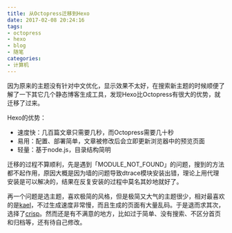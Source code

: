 ```yaml
---
title: 从Octopress迁移到Hexo
date: 2017-02-08 20:24:16
tags:
- octopress
- hexo
- blog
- 随笔
categories:
- 计算机
---
```


因为原来的主题没有针对中文优化，显示效果不太好，在搜索新主题的时候顺便了解了一下其它几个静态博客生成工具，发现Hexo比Octopress有很大的优势，就迁移了过来。

Hexo的优势：

- 速度快：几百篇文章只需要几秒，而Octopress需要几十秒
- 易用：配置、部署简单，文章被修改后会立即更新浏览器中的预览页面
- 轻量：基于node.js，目录结构简明

迁移的过程不算顺利，先是遇到「MODULE_NOT_FOUND」的问题，搜到的方法都不起作用，原因大概是因为墙的问题导致dtrace模块安装出错，理论上用代理安装是可以解决的，结果在反复安装的过程中莫名其妙地就好了。

再一个问题是选主题，喜欢极简的风格，但是极简又大气的主题很少，相对最喜欢的是[kael](https://github.com/yuche/hexo-theme-kael)，不过生成速度非常慢，而且生成的页面有大量乱码。于是退而求其次，选择了[crisp](https://github.com/guolin/crisp-hexo-theme)。然而还是有不满意的地方，比如过于简单、没有搜索、不区分首页和归档等，还有待自己修改。
